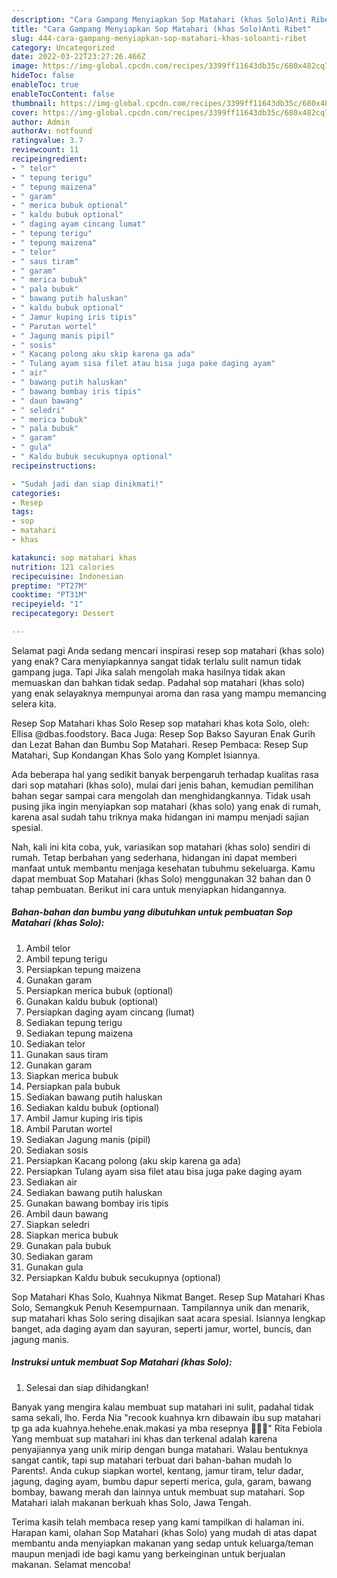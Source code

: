 ```yaml
---
description: "Cara Gampang Menyiapkan Sop Matahari (khas Solo)Anti Ribet"
title: "Cara Gampang Menyiapkan Sop Matahari (khas Solo)Anti Ribet"
slug: 444-cara-gampang-menyiapkan-sop-matahari-khas-soloanti-ribet
category: Uncategorized
date: 2022-03-22T23:27:26.466Z
image: https://img-global.cpcdn.com/recipes/3399ff11643db35c/680x482cq70/sop-matahari-khas-solo-foto-resep-utama.jpg
hideToc: false
enableToc: true
enableTocContent: false
thumbnail: https://img-global.cpcdn.com/recipes/3399ff11643db35c/680x482cq70/sop-matahari-khas-solo-foto-resep-utama.jpg
cover: https://img-global.cpcdn.com/recipes/3399ff11643db35c/680x482cq70/sop-matahari-khas-solo-foto-resep-utama.jpg
author: Admin
authorAv: notfound
ratingvalue: 3.7
reviewcount: 11
recipeingredient:
- " telor"
- " tepung terigu"
- " tepung maizena"
- " garam"
- " merica bubuk optional"
- " kaldu bubuk optional"
- " daging ayam cincang lumat"
- " tepung terigu"
- " tepung maizena"
- " telor"
- " saus tiram"
- " garam"
- " merica bubuk"
- " pala bubuk"
- " bawang putih haluskan"
- " kaldu bubuk optional"
- " Jamur kuping iris tipis"
- " Parutan wortel"
- " Jagung manis pipil"
- " sosis"
- " Kacang polong aku skip karena ga ada"
- " Tulang ayam sisa filet atau bisa juga pake daging ayam"
- " air"
- " bawang putih haluskan"
- " bawang bombay iris tipis"
- " daun bawang"
- " seledri"
- " merica bubuk"
- " pala bubuk"
- " garam"
- " gula"
- " Kaldu bubuk secukupnya optional"
recipeinstructions:

- "Sudah jadi dan siap dinikmati!"
categories:
- Resep
tags:
- sop
- matahari
- khas

katakunci: sop matahari khas 
nutrition: 121 calories
recipecuisine: Indonesian
preptime: "PT27M"
cooktime: "PT31M"
recipeyield: "1"
recipecategory: Dessert

---
```



Selamat pagi Anda sedang mencari inspirasi resep sop matahari (khas solo) yang enak? Cara menyiapkannya sangat tidak terlalu sulit namun tidak gampang juga. Tapi Jika salah mengolah maka hasilnya tidak akan memuaskan dan bahkan tidak sedap. Padahal sop matahari (khas solo) yang enak selayaknya mempunyai aroma dan rasa yang mampu memancing selera kita.


Resep Sop Matahari khas Solo Resep sop matahari khas kota Solo, oleh: Ellisa @dbas.foodstory. Baca Juga: Resep Sop Bakso Sayuran Enak Gurih dan Lezat Bahan dan Bumbu Sop Matahari. Resep Pembaca: Resep Sup Matahari, Sup Kondangan Khas Solo yang Komplet Isiannya.

Ada beberapa hal yang sedikit banyak berpengaruh terhadap kualitas rasa dari sop matahari (khas solo), mulai dari jenis bahan, kemudian pemilihan bahan segar sampai cara mengolah dan menghidangkannya. Tidak usah pusing jika ingin menyiapkan sop matahari (khas solo) yang enak di rumah, karena asal sudah tahu triknya maka hidangan ini mampu menjadi sajian spesial.


Nah, kali ini kita coba, yuk, variasikan sop matahari (khas solo) sendiri di rumah. Tetap berbahan yang sederhana, hidangan ini dapat memberi manfaat untuk membantu menjaga kesehatan tubuhmu sekeluarga. Kamu dapat membuat Sop Matahari (khas Solo) menggunakan 32 bahan dan 0 tahap pembuatan. Berikut ini cara untuk menyiapkan hidangannya.

<!--inarticleads1-->

##### Bahan-bahan dan bumbu yang dibutuhkan untuk pembuatan Sop Matahari (khas Solo):

1. Ambil  telor
1. Ambil  tepung terigu
1. Persiapkan  tepung maizena
1. Gunakan  garam
1. Persiapkan  merica bubuk (optional)
1. Gunakan  kaldu bubuk (optional)
1. Persiapkan  daging ayam cincang (lumat)
1. Sediakan  tepung terigu
1. Sediakan  tepung maizena
1. Sediakan  telor
1. Gunakan  saus tiram
1. Gunakan  garam
1. Siapkan  merica bubuk
1. Persiapkan  pala bubuk
1. Sediakan  bawang putih haluskan
1. Sediakan  kaldu bubuk (optional)
1. Ambil  Jamur kuping iris tipis
1. Ambil  Parutan wortel
1. Sediakan  Jagung manis (pipil)
1. Sediakan  sosis
1. Persiapkan  Kacang polong (aku skip karena ga ada)
1. Persiapkan  Tulang ayam sisa filet atau bisa juga pake daging ayam
1. Sediakan  air
1. Sediakan  bawang putih haluskan
1. Gunakan  bawang bombay iris tipis
1. Ambil  daun bawang
1. Siapkan  seledri
1. Siapkan  merica bubuk
1. Gunakan  pala bubuk
1. Sediakan  garam
1. Gunakan  gula
1. Persiapkan  Kaldu bubuk secukupnya (optional)


Sop Matahari Khas Solo, Kuahnya Nikmat Banget. Resep Sup Matahari Khas Solo, Semangkuk Penuh Kesempurnaan. Tampilannya unik dan menarik, sup matahari khas Solo sering disajikan saat acara spesial. Isiannya lengkap banget, ada daging ayam dan sayuran, seperti jamur, wortel, buncis, dan jagung manis. 

<!--inarticleads2-->

##### Instruksi untuk membuat Sop Matahari (khas Solo):


1. Selesai dan siap dihidangkan!

Banyak yang mengira kalau membuat sup matahari ini sulit, padahal tidak sama sekali, lho. Ferda Nia &#34;recook kuahnya krn dibawain ibu sup matahari tp ga ada kuahnya.hehehe.enak.makasi ya mba resepnya 🙏💓💓&#34; Rita Febiola Yang membuat sup matahari ini khas dan terkenal adalah karena penyajiannya yang unik mirip dengan bunga matahari. Walau bentuknya sangat cantik, tapi sup matahari terbuat dari bahan-bahan mudah lo Parents!. Anda cukup siapkan wortel, kentang, jamur tiram, telur dadar, jagung, daging ayam, bumbu dapur seperti merica, gula, garam, bawang bombay, bawang merah dan lainnya untuk membuat sup matahari. Sop Matahari ialah makanan berkuah khas Solo, Jawa Tengah. 

Terima kasih telah membaca resep yang kami tampilkan di halaman ini. Harapan kami, olahan Sop Matahari (khas Solo) yang mudah di atas dapat membantu anda menyiapkan makanan yang sedap untuk keluarga/teman maupun menjadi ide bagi kamu yang berkeinginan untuk berjualan makanan. Selamat mencoba!
